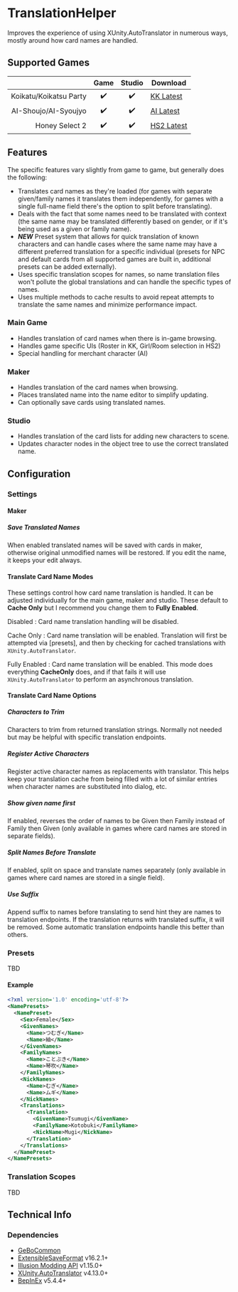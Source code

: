 # TranslationHelper

Improves the experience of using XUnity.AutoTranslator in numerous ways, mostly around how card names are handled.  


## Supported Games

|                         | Game  | Studio  | Download     |
| ----------------------: | :---: | :-----: | ------------ |
| Koikatu/Koikatsu Party  | ✔️     | ✔️       | [KK Latest]  |
| AI-Shoujo/AI-Syoujyo    | ✔️     | ✔️       | [AI Latest]  |
| Honey Select 2          | ✔️     | ✔️       | [HS2 Latest] |

## Features

The specific features vary slightly from game to game, but generally does the following:

- Translates card names as they're loaded (for games with separate given/family names it translates them independently, for games with a single full-name field there's the option to split before translating).  
- Deals with the fact that some names need to be translated with context (the same name may be translated differently based on gender, or if it's being used as a given or family name).
- ***NEW*** Preset system that allows for quick translation of known characters and can handle cases where the same name may have a different preferred translation for a specific individual (presets for NPC and default cards from all supported games are built in, additional presets can be added externally).
- Uses specific translation scopes for names, so name translation files won't pollute the global translations and can handle the specific types of names.
- Uses multiple methods to cache results to avoid repeat attempts to translate the same names and minimize performance impact.

### Main Game

- Handles translation of card names when there is in-game browsing.
- Handles game specific UIs (Roster in KK, Girl/Room selection in HS2)
- Special handling for merchant character (AI)

### Maker

- Handles translation of the card names when browsing.
- Places translated name into the name editor to simplify updating.
- Can optionally save cards using translated names.

### Studio

- Handles translation of the card lists for adding new characters to scene.
- Updates character nodes in the object tree to use the correct translated name.


## Configuration

### Settings

#### Maker

##### Save Translated Names

When enabled translated names will be saved with cards in maker, otherwise original unmodified names will be restored. If you edit the name, it keeps your edit always.

#### Translate Card Name Modes

These settings control how card name translation is handled.  It can be adjusted individually for the main game, maker and studio.  These default to **Cache Only** but I recommend you change them to **Fully Enabled**.

Disabled
: Card name translation handling will be disabled.

Cache Only
: Card name translation will be enabled. Translation will first be attempted via [presets], and then by checking for cached translations with `XUnity.AutoTranslator`.

Fully Enabled
: Card name translation will be enabled. This mode does everything **CacheOnly** does, and if that fails it will use `XUnity.AutoTranslator` to perform an asynchronous translation.


#### Translate Card Name Options

##### Characters to Trim

Characters to trim from returned translation strings.  Normally not needed but may be helpful with specific translation endpoints.

##### Register Active Characters

Register active character names as replacements with translator.  This helps keep your translation cache from being filled with a lot of similar entries when character names are substituted into dialog, etc.

##### Show given name first

If enabled, reverses the order of names to be Given then Family instead of Family then Given (only available in games where card names are stored in separate fields).

##### Split Names Before Translate

If enabled, split on space and translate names separately (only available in games where card names are stored in a single field).

##### Use Suffix

Append suffix to names before translating to send hint they are names to translation endpoints.  If the translation returns with translated suffix, it will be removed.  Some automatic translation endpoints handle this better than others.



### Presets

TBD

#### Example
```xml
<?xml version='1.0' encoding='utf-8'?>
<NamePresets>
  <NamePreset>
    <Sex>Female</Sex>
    <GivenNames>
      <Name>つむぎ</Name>
      <Name>紬</Name>
    </GivenNames>
    <FamilyNames>
      <Name>ことぶき</Name>
      <Name>琴吹</Name>
    </FamilyNames>
    <NickNames>
      <Name>むぎ</Name>
      <Name>ムギ</Name>
    </NickNames>
    <Translations>
      <Translation>
        <GivenName>Tsumugi</GivenName>
        <FamilyName>Kotobuki</FamilyName>
        <NickName>Mugi</NickName>
      </Translation>
    </Translations>
  </NamePreset>
</NamePresets>
```


### Translation Scopes

TBD

## Technical Info


### Dependencies

- [GeBoCommon](https://github.com/GeBo1/GeBoPlugins)
- [ExtensibleSaveFormat](https://github.com/IllusionMods/BepisPlugins) v16.2.1+
- [Illusion Modding API](https://github.com/IllusionMods/IllusionModdingAPI) v1.15.0+
- [XUnity.AutoTranslator](https://github.com/bbepis/XUnity.AutoTranslator) v4.13.0+
- [BepInEx](https://github.com/BepInEx/BepInEx) v5.4.4+

[//]: # (## Latest Links)

[AI Latest]: https://github.com/GeBo1/GeBoPlugins/releases/download/r14/AI_TranslationHelper.v1.0.zip "v1.0"
[HS2 Latest]: https://github.com/GeBo1/GeBoPlugins/releases/download/r14/HS2_TranslationHelper.v1.0.zip "v1.0"
[KK Latest]: https://github.com/GeBo1/GeBoPlugins/releases/download/r14/KK_TranslationHelper.v1.0.zip "v1.0"